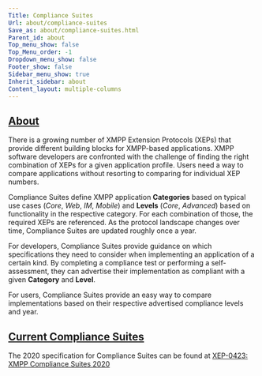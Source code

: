 ```yaml
---
Title: Compliance Suites
Url: about/compliance-suites
Save_as: about/compliance-suites.html
Parent_id: about
Top_menu_show: false
Top_Menu_order: -1
Dropdown_menu_show: false
Footer_show: false
Sidebar_menu_show: true
Inherit_sidebar: about
Content_layout: multiple-columns
---
```


## <a name="about" href="#about">About</a>
There is a growing number of XMPP Extension Protocols (XEPs) that provide different building blocks for XMPP-based applications. XMPP software developers are confronted with the challenge of finding the right combination of XEPs for a given application profile. Users need a way to compare applications without resorting to comparing for individual XEP numbers.

Compliance Suites define XMPP application **Categories** based on typical use cases (*Core*, *Web*, *IM*, *Mobile*) and **Levels** (*Core*, *Advanced*) based on functionality in the respective category. For each combination of those, the required XEPs are referenced. As the protocol landscape changes over time, Compliance Suites are updated roughly once a year.

For developers, Compliance Suites provide guidance on which specifications they need to consider when implementing an application of a certain kind. By completing a compliance test or performing a self-assessment, they can advertise their implementation as compliant with a given **Category** and **Level**.

For users, Compliance Suites provide an easy way to compare implementations based on their respective advertised compliance levels and year.

## <a name="current" href="#current">Current Compliance Suites</a>
The 2020 specification for Compliance Suites can be found at [XEP-0423: XMPP Compliance Suites 2020](https://xmpp.org/extensions/xep-0423.html)
